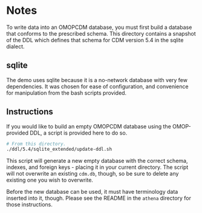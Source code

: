 # Notes

To write data into an OMOPCDM database, you must first build a database
that conforms to the prescribed schema.  This directory contains a snapshot of 
the DDL which defines that schema for CDM version 5.4 in the sqlite dialect.

## sqlite

The demo uses sqlite because it is a no-network database with very few
dependencies.  It was chosen for ease of configuration, and convenience for
manipulation from the bash scripts provided.

## Instructions

If you would like to build an empty OMOPCDM database using the OMOP-provided DDL,
a script is provided here to do so.

```bash
# From this directory.
./ddl/5.4/sqlite_extended/update-ddl.sh
```

This script will generate a new empty database with the correct schema, indexes,
and foreign keys - placing it in your current directory.  The script will not
overwrite an existing `cdm.db`, though, so be sure to delete any existing one
you wish to overwrite.

Before the new database can be used, it must have terminology data inserted into
it, though.  Please see the README in the `athena` directory for those
instructions.
